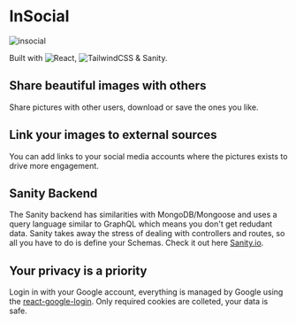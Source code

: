 # InSocial

![insocial]('./frontend/src/assets/insocial.png')

Built with ![React](https://img.shields.io/badge/react-%2320232a.svg?style=for-the-badge&logo=react&logoColor=%2361DAFB), ![TailwindCSS](https://img.shields.io/badge/tailwindcss-%2338B2AC.svg?style=for-the-badge&logo=tailwind-css&logoColor=white) & Sanity.

## Share beautiful images with others

Share pictures with other users, download or save the ones you like.

## Link your images to external sources

You can add links to your social media accounts where the pictures exists to drive more engagement.

## Sanity Backend

The Sanity backend has similarities with MongoDB/Mongoose and uses a query language similar to GraphQL which means you don't get redudant data. Sanity takes away the stress of dealing with controllers and routes, so all you have to do is define your Schemas. Check it out here [Sanity.io](https://sanity.io).

## Your privacy is a priority

Login in with your Google account, everything is managed by Google using the [react-google-login](https://github.com/anthonyjgrove/react-google-login). Only required cookies are colleted, your data is safe.
